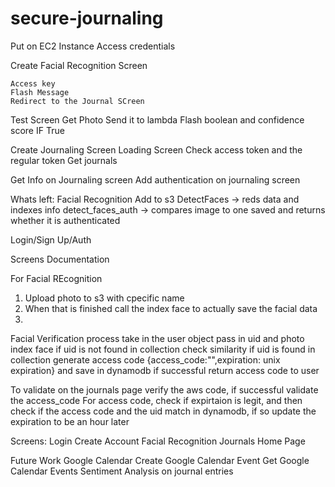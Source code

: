 # secure-journaling


Put on EC2 Instance 
Access credentials


Create Facial Recognition Screen

    Access key
    Flash Message
    Redirect to the Journal SCreen    
Test Screen 
    Get Photo 
    Send it to lambda 
    Flash boolean and confidence score 
    IF True 

Create Journaling Screen 
    Loading Screen
    Check access token and the regular token
    Get journals
    
Get Info on Journaling screen
Add authentication on journaling screen 








Whats left:
Facial Recognition
    Add to s3
    DetectFaces -> reds data and indexes info 
    detect_faces_auth -> compares image to one saved and returns whether it is authenticated 

Login/Sign Up/Auth 
    
Screens
Documentation



For Facial REcognition 
1. Upload photo to s3 with cpecific name 
2. When that is finished call the index face to actually save the facial data
3. 


Facial Verification process
take in the user object 
pass in uid and photo
index face if uid is not found in collection 
check similarity if uid is found in collection
generate access code {access_code:"",expiration: unix expiration} and save in dynamodb if successful 
return access code to user 

To validate on the journals page
verify the aws code, if successful validate the access_code
For access code, check if expirtaion is legit, and then check if the access code and the uid match in dynamodb, if so update the expiration to be an hour later







Screens:
Login 
Create Account
Facial Recognition 
Journals Home Page 




Future Work
Google Calendar
    Create Google Calendar Event
    Get Google Calendar Events
Sentiment Analysis on journal entries

